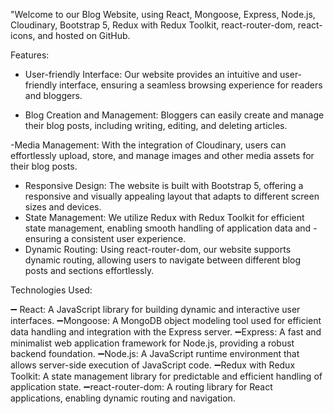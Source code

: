 "Welcome to our Blog Website,  using React, Mongoose, Express, Node.js, Cloudinary, Bootstrap 5, Redux with Redux Toolkit, react-router-dom, react-icons, and hosted on GitHub.

Features:

- User-friendly Interface: Our website provides an intuitive and user-friendly interface, ensuring a seamless browsing experience for readers and bloggers.

- Blog Creation and Management: Bloggers can easily create and manage their blog posts, including writing, editing, and deleting articles.

-Media Management: With the integration of Cloudinary, users can effortlessly upload, store, and manage images and other media assets for their blog posts.
 - Responsive Design: The website is built with Bootstrap 5, offering a responsive and visually appealing layout that adapts to different screen sizes and devices.
 - State Management: We utilize Redux with Redux Toolkit for efficient state management, enabling smooth handling of application data and  -ensuring a consistent user experience.
 - Dynamic Routing: Using react-router-dom, our website supports dynamic routing, allowing users to navigate between different blog posts and sections effortlessly.

Technologies Used:

➖  React: A JavaScript library for building dynamic and interactive user interfaces.
➖Mongoose: A MongoDB object modeling tool used for efficient data handling and integration with the Express server.
➖Express: A fast and minimalist web application framework for Node.js, providing a robust backend foundation.
➖Node.js: A JavaScript runtime environment that allows server-side execution of JavaScript code.
➖Redux with Redux Toolkit: A state management library for predictable and efficient handling of application state.
➖react-router-dom: A routing library for React applications, enabling dynamic routing and navigation.

